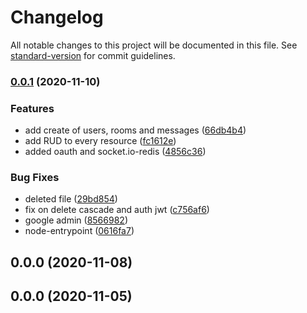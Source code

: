 # Changelog

All notable changes to this project will be documented in this file. See [standard-version](https://github.com/conventional-changelog/standard-version) for commit guidelines.

### [0.0.1](https://github.com/Pudindin/aux-iic2173-proyecto-semestral-grupo20/compare/v0.0.0...v0.0.1) (2020-11-10)


### Features

* add create of users, rooms and messages ([66db4b4](https://github.com/Pudindin/aux-iic2173-proyecto-semestral-grupo20/commit/66db4b4bfc42d5494c31cbaa30d5fc2688dd8e11))
* add RUD to every resource ([fc1612e](https://github.com/Pudindin/aux-iic2173-proyecto-semestral-grupo20/commit/fc1612ef8058033a9db80a8008b3dd6e7b8f66e6))
* added oauth and socket.io-redis ([4856c36](https://github.com/Pudindin/aux-iic2173-proyecto-semestral-grupo20/commit/4856c369e8219bff6a814c720006d24d832729b9))


### Bug Fixes

* deleted file ([29bd854](https://github.com/Pudindin/aux-iic2173-proyecto-semestral-grupo20/commit/29bd85498eb31fa563f92a2c5774b5437b1df862))
* fix on delete cascade and auth jwt ([c756af6](https://github.com/Pudindin/aux-iic2173-proyecto-semestral-grupo20/commit/c756af6d7f281d7e0c25e11a56d290c5f721c0c1))
* google admin ([8566982](https://github.com/Pudindin/aux-iic2173-proyecto-semestral-grupo20/commit/8566982ed8b35be5c4638b16a1f33d6af82cadb7))
* node-entrypoint ([0616fa7](https://github.com/Pudindin/aux-iic2173-proyecto-semestral-grupo20/commit/0616fa708bf5628ccc600ea8fa28a52071815b3e))

## 0.0.0 (2020-11-08)

## 0.0.0 (2020-11-05)
